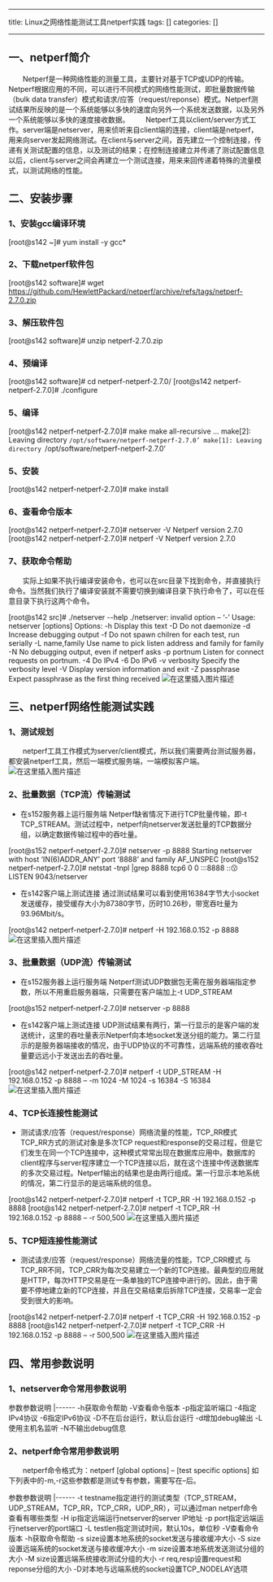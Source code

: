 
--- 
title:  Linux之网络性能测试工具netperf实践 
tags: []
categories: [] 

---
## 一、netperf简介

  Netperf是一种网络性能的测量工具，主要针对基于TCP或UDP的传输。Netperf根据应用的不同，可以进行不同模式的网络性能测试，即批量数据传输（bulk data transfer）模式和请求/应答（request/reponse）模式。Netperf测试结果所反映的是一个系统能够以多快的速度向另外一个系统发送数据，以及另外一个系统能够以多快的速度接收数据。   Netperf工具以client/server方式工作。server端是netserver，用来侦听来自client端的连接，client端是netperf，用来向server发起网络测试。在client与server之间，首先建立一个控制连接，传递有关测试配置的信息，以及测试的结果；在控制连接建立并传递了测试配置信息以后，client与server之间会再建立一个测试连接，用来来回传递着特殊的流量模式，以测试网络的性能。

## 二、安装步骤

### 1、安装gcc编译环境

>  
 [root@s142 ~]# yum install -y gcc* 


### 2、下载netperf软件包

>  
 [root@s142 software]# wget https://github.com/HewlettPackard/netperf/archive/refs/tags/netperf-2.7.0.zip 


### 3、解压软件包

>  
 [root@s142 software]# unzip netperf-2.7.0.zip 


### 4、预编译

>  
 [root@s142 software]# cd netperf-netperf-2.7.0/ [root@s142 netperf-netperf-2.7.0]# ./configure 


### 5、编译

>  
 [root@s142 netperf-netperf-2.7.0]# make make all-recursive … make[2]: Leaving directory `/opt/software/netperf-netperf-2.7.0’ make[1]: Leaving directory `/opt/software/netperf-netperf-2.7.0’ 


### 5、安装

>  
 [root@s142 netperf-netperf-2.7.0]# make install 


### 6、查看命令版本

>  
 [root@s142 netperf-netperf-2.7.0]# netserver -V Netperf version 2.7.0 [root@s142 netperf-netperf-2.7.0]# netperf -V Netperf version 2.7.0 


### 7、获取命令帮助

  实际上如果不执行编译安装命令，也可以在src目录下找到命令，并直接执行命令。当然我们执行了编译安装就不需要切换到编译目录下执行命令了，可以在任意目录下执行这两个命令。

>  
 [root@s142 src]# ./netserver --help ./netserver: invalid option – ‘-’  Usage: netserver [options]  Options: -h Display this text -D Do not daemonize -d Increase debugging output -f Do not spawn chilren for each test, run serially -L name,family Use name to pick listen address and family for family -N No debugging output, even if netperf asks -p portnum Listen for connect requests on portnum. -4 Do IPv4 -6 Do IPv6 -v verbosity Specify the verbosity level -V Display version information and exit -Z passphrase Expect passphrase as the first thing received <img src="https://img-blog.csdnimg.cn/d67576e4e9814684a6fa91b1d054f742.png" alt="在这里插入图片描述"> 


## 三、netperf网络性能测试实践

### 1、测试规划

  netperf工具工作模式为server/client模式，所以我们需要两台测试服务器，都安装netperf工具，然后一端模式服务端，一端模拟客户端。 <img src="https://img-blog.csdnimg.cn/cc89426ebce1428c884f9bee1553e9e9.png" alt="在这里插入图片描述">

### 2、批量数据（TCP流）传输测试
- 在s152服务器上运行服务端 Netperf缺省情况下进行TCP批量传输，即-t TCP_STREAM。测试过程中，netperf向netserver发送批量的TCP数据分组，以确定数据传输过程中的吞吐量。
>  
 [root@s152 netperf-netperf-2.7.0]# netserver -p 8888 Starting netserver with host ‘IN(6)ADDR_ANY’ port ‘8888’ and family AF_UNSPEC [root@s152 netperf-netperf-2.7.0]# netstat -tnpl |grep 8888 tcp6 0 0 :::8888 ::😗 LISTEN 9043/netserver 

- 在s142客户端上测试连接 通过测试结果可以看到使用16384字节大小socket发送缓存，接受缓存大小为87380字节，历时10.26秒，带宽吞吐量为93.96Mbit/s。
>  
 [root@s142 netperf-netperf-2.7.0]# netperf -H 192.168.0.152 -p 8888 <img src="https://img-blog.csdnimg.cn/9af2a1bfc5e644f4ac6004a555f9f683.png" alt="在这里插入图片描述"> 


### 3、批量数据（UDP流）传输测试
- 在s152服务器上运行服务端 Netperf测试UDP数据包无需在服务器端指定参数，所以不用重启服务器端，只需要在客户端加上-t UDP_STREAM
>  
 [root@s152 netperf-netperf-2.7.0]# netserver -p 8888 

- 在s142客户端上测试连接 UDP测试结果有两行，第一行显示的是客户端的发送统计，这里的吞吐量表示Netperf向本地socket发送分组的能力。第二行显示的是服务器端接收的情况，由于UDP协议的不可靠性，远端系统的接收吞吐量要远远小于发送出去的吞吐量。
>  
 [root@s142 netperf-netperf-2.7.0]# netperf -t UDP_STREAM -H 192.168.0.152 -p 8888 – -m 1024 -M 1024 -s 16384 -S 16384<img src="https://img-blog.csdnimg.cn/a2d2ef52d76e4aa0ba3f800d65c78daf.png" alt="在这里插入图片描述"> 


### 4、TCP长连接性能测试
- 测试请求/应答（request/response）网络流量的性能，TCP_RR模式 TCP_RR方式的测试对象是多次TCP request和response的交易过程，但是它们发生在同一个TCP连接中，这种模式常常出现在数据库应用中。数据库的client程序与server程序建立一个TCP连接以后，就在这个连接中传送数据库的多次交易过程。Netperf输出的结果也是由两行组成。第一行显示本地系统的情况，第二行显示的是远端系统的信息。
>  
 [root@s142 netperf-netperf-2.7.0]# netperf -t TCP_RR -H 192.168.0.152 -p 8888 [root@s142 netperf-netperf-2.7.0]# netperf -t TCP_RR -H 192.168.0.152 -p 8888 – -r 500,500 <img src="https://img-blog.csdnimg.cn/d940fa020fe347e680b3828b97e846c5.png" alt="在这里插入图片描述"> 


### 5、TCP短连接性能测试
- 测试请求/应答（request/response）网络流量的性能，TCP_CRR模式 与TCP_RR不同，TCP_CRR为每次交易建立一个新的TCP连接。最典型的应用就是HTTP，每次HTTP交易是在一条单独的TCP连接中进行的。因此，由于需要不停地建立新的TCP连接，并且在交易结束后拆除TCP连接，交易率一定会受到很大的影响。
>  
 [root@s142 netperf-netperf-2.7.0]# netperf -t TCP_CRR -H 192.168.0.152 -p 8888 [root@s142 netperf-netperf-2.7.0]# netperf -t TCP_CRR -H 192.168.0.152 -p 8888 – -r 500,500 <img src="https://img-blog.csdnimg.cn/12afca49b4954aaca1ec2495e7902244.png" alt="在这里插入图片描述"> 


## 四、常用参数说明

### 1、netserver命令常用参数说明

<th align="left">参数</th><th align="left">参数说明</th>
|------
<td align="left">-h</td><td align="left">获取命令帮助</td>
<td align="left">-V</td><td align="left">查看命令版本</td>
<td align="left">-p</td><td align="left">指定监听端口</td>
<td align="left">-4</td><td align="left">指定IPv4协议</td>
<td align="left">-6</td><td align="left">指定IPv6协议</td>
<td align="left">-D</td><td align="left">不在后台运行，默认后台运行</td>
<td align="left">-d</td><td align="left">增加debug输出</td>
<td align="left">-L</td><td align="left">使用主机名监听</td>
<td align="left">-N</td><td align="left">不输出debug信息</td>

### 2、netperf命令常用参数说明

  netperf命令格式为：netperf [global options] – [test specific options] 如下列表中的-m,-r这些参数都是测试专有参数，需要写在–后。

<th align="left">参数</th><th align="left">参数说明</th>
|------
<td align="left">-t testname</td><td align="left">指定进行的测试类型（TCP_STREAM，UDP_STREAM，TCP_RR，TCP_CRR，UDP_RR），可以通过man netperf命令查看有哪些类型</td>
<td align="left">-H ip</td><td align="left">指定远端运行netserver的server IP地址</td>
<td align="left">-p port</td><td align="left">指定远端运行netserver的port端口</td>
<td align="left">-L testlen</td><td align="left">指定测试时间，默认10s，单位秒</td>
<td align="left">-V</td><td align="left">查看命令版本</td>
<td align="left">-h</td><td align="left">获取命令帮助</td>
<td align="left">-s size</td><td align="left">设置本地系统的socket发送与接收缓冲大小</td>
<td align="left">-S size</td><td align="left">设置远端系统的socket发送与接收缓冲大小</td>
<td align="left">-m size</td><td align="left">设置本地系统发送测试分组的大小</td>
<td align="left">-M size</td><td align="left">设置远端系统接收测试分组的大小</td>
<td align="left">-r req,resp</td><td align="left">设置request和reponse分组的大小</td>
<td align="left">-D</td><td align="left">对本地与远端系统的socket设置TCP_NODELAY选项</td>
